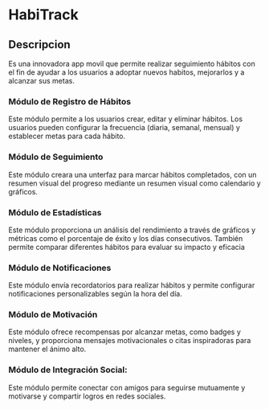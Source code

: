 # HabiTrack

## Descripcion

Es una innovadora app movil que permite realizar seguimiento hábitos con el fin de ayudar a los usuarios a adoptar nuevos habitos, mejorarlos y a alcanzar sus metas.

### Módulo de Registro de Hábitos
Este módulo permite a los usuarios crear, editar y eliminar hábitos. Los usuarios pueden configurar la frecuencia (diaria, semanal, mensual) y establecer metas para cada hábito.

### Módulo de Seguimiento
Este módulo creara una unterfaz para marcar hábitos completados, con un resumen visual del progreso mediante un resumen visual como calendario y gráficos.

### Módulo de Estadísticas
Este módulo proporciona un análisis del rendimiento a través de gráficos y métricas como el porcentaje de éxito y los días consecutivos. También permite comparar diferentes hábitos para evaluar su impacto y eficacia

### Módulo de Notificaciones
Este módulo envía recordatorios para realizar hábitos y permite configurar notificaciones personalizables según la hora del día.

### Módulo de Motivación
Este módulo ofrece recompensas por alcanzar metas, como badges y niveles, y proporciona mensajes motivacionales o citas inspiradoras para mantener el ánimo alto.

### Módulo de Integración Social:
Este módulo permite conectar con amigos para seguirse mutuamente y motivarse y compartir logros en redes sociales.
